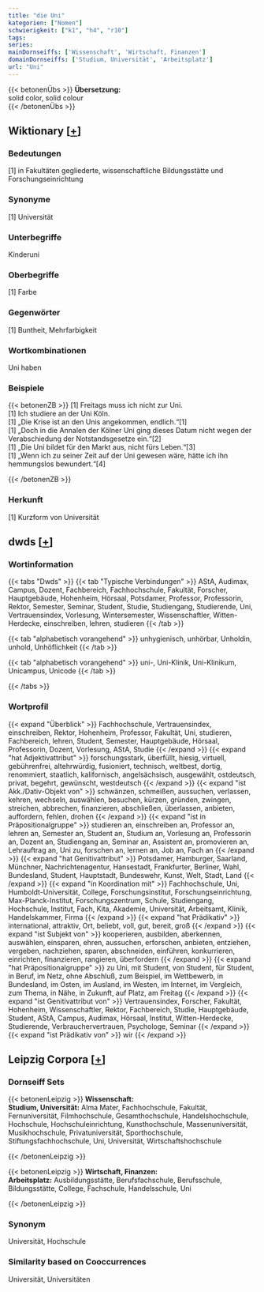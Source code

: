 ```yaml
---
title: "die Uni"
kategorien: ["Nomen"]
schwierigkeit: ["k1", "h4", "r10"]
tags:
series:
mainDornseiffs: ['Wissenschaft', 'Wirtschaft, Finanzen']
domainDornseiffs: ['Studium, Universität', 'Arbeitsplatz']
url: "Uni"
---
```


{{< betonenÜbs >}}
**Übersetzung:**  
solid color, solid colour  
{{< /betonenÜbs >}}

## Wiktionary [[+](https://de.wiktionary.org/wiki/Uni)]

### Bedeutungen
[1] in Fakultäten gegliederte, wissenschaftliche Bildungsstätte und Forschungseinrichtung  

### Synonyme
[1] Universität  

### Unterbegriffe
Kinderuni  

### Oberbegriffe
[1] Farbe  

### Gegenwörter
[1] Buntheit, Mehrfarbigkeit  

### Wortkombinationen
Uni haben  

### Beispiele
{{< betonenZB >}}
[1] Freitags muss ich nicht zur Uni.  
[1] Ich studiere an der Uni Köln.  
[1] „Die Krise ist an den Unis angekommen, endlich.“[1]  
[1] „Doch in die Annalen der Kölner Uni ging dieses Datum nicht wegen der Verabschiedung der Notstandsgesetze ein.“[2]  
[1] „Die Uni bildet für den Markt aus, nicht fürs Leben.“[3]  
[1] „Wenn ich zu seiner Zeit auf der Uni gewesen wäre, hätte ich ihn hemmungslos bewundert.“[4]  

{{< /betonenZB >}}
### Herkunft
[1]  Kurzform von Universität  



## dwds [[+](https://www.dwds.de/wb/Uni)]

### Wortinformation
{{< tabs "Dwds" >}}
{{< tab "Typische Verbindungen" >}}
AStA, Audimax, Campus, Dozent, Fachbereich, Fachhochschule, Fakultät, Forscher, Hauptgebäude, Hohenheim, Hörsaal, Potsdamer, Professor, Professorin, Rektor, Semester, Seminar, Student, Studie, Studiengang, Studierende, Uni, Vertrauensindex, Vorlesung, Wintersemester, Wissenschaftler, Witten-Herdecke, einschreiben, lehren, studieren
{{< /tab >}}

{{< tab "alphabetisch vorangehend" >}}
unhygienisch, unhörbar, Unholdin, unhold, Unhöflichkeit
{{< /tab >}}

{{< tab "alphabetisch vorangehend" >}}
uni-, Uni-Klinik, Uni-Klinikum, Unicampus, Unicode
{{< /tab >}}

{{< /tabs >}}

### Wortprofil
{{< expand "Überblick" >}} Fachhochschule, Vertrauensindex, einschreiben, Rektor, Hohenheim, Professor, Fakultät, Uni, studieren, Fachbereich, lehren, Student, Semester, Hauptgebäude, Hörsaal, Professorin, Dozent, Vorlesung, AStA, Studie {{< /expand >}}
{{< expand "hat Adjektivattribut" >}} forschungsstark, überfüllt, hiesig, virtuell, gebührenfrei, altehrwürdig, fusioniert, technisch, weltbest, dortig, renommiert, staatlich, kalifornisch, angelsächsisch, ausgewählt, ostdeutsch, privat, begehrt, gewünscht, westdeutsch {{< /expand >}}
{{< expand "ist Akk./Dativ-Objekt von" >}} schwänzen, schmeißen, aussuchen, verlassen, kehren, wechseln, auswählen, besuchen, kürzen, gründen, zwingen, streichen, abbrechen, finanzieren, abschließen, überlassen, anbieten, auffordern, fehlen, drohen {{< /expand >}}
{{< expand "ist in Präpositionalgruppe" >}} studieren an, einschreiben an, Professor an, lehren an, Semester an, Student an, Studium an, Vorlesung an, Professorin an, Dozent an, Studiengang an, Seminar an, Assistent an, promovieren an, Lehrauftrag an, Uni zu, forschen an, lernen an, Job an, Fach an {{< /expand >}}
{{< expand "hat Genitivattribut" >}} Potsdamer, Hamburger, Saarland, Münchner, Nachrichtenagentur, Hansestadt, Frankfurter, Berliner, Wahl, Bundesland, Student, Hauptstadt, Bundeswehr, Kunst, Welt, Stadt, Land {{< /expand >}}
{{< expand "in Koordination mit" >}} Fachhochschule, Uni, Humboldt-Universität, College, Forschungsinstitut, Forschungseinrichtung, Max-Planck-Institut, Forschungszentrum, Schule, Studiengang, Hochschule, Institut, Fach, Kita, Akademie, Universität, Arbeitsamt, Klinik, Handelskammer, Firma {{< /expand >}}
{{< expand "hat Prädikativ" >}} international, attraktiv, Ort, beliebt, voll, gut, bereit, groß {{< /expand >}}
{{< expand "ist Subjekt von" >}} kooperieren, ausbilden, aberkennen, auswählen, einsparen, ehren, aussuchen, erforschen, anbieten, entziehen, vergeben, nachziehen, sparen, abschneiden, einführen, konkurrieren, einrichten, finanzieren, rangieren, überfordern {{< /expand >}}
{{< expand "hat Präpositionalgruppe" >}} zu Uni, mit Student, von Student, für Student, in Beruf, im Netz, ohne Abschluß, zum Beispiel, im Wettbewerb, in Bundesland, im Osten, im Ausland, im Westen, im Internet, im Vergleich, zum Thema, in Nähe, in Zukunft, auf Platz, am Freitag {{< /expand >}}
{{< expand "ist Genitivattribut von" >}} Vertrauensindex, Forscher, Fakultät, Hohenheim, Wissenschaftler, Rektor, Fachbereich, Studie, Hauptgebäude, Student, AStA, Campus, Audimax, Hörsaal, Institut, Witten-Herdecke, Studierende, Verbrauchervertrauen, Psychologe, Seminar {{< /expand >}}
{{< expand "ist Prädikativ von" >}} wir {{< /expand >}}

## Leipzig Corpora [[+](https://corpora.uni-leipzig.de/en/res?word=Uni&corpusId=deu_newscrawl-public_2018)]

### Dornseiff Sets
{{< betonenLeipzig >}}
**Wissenschaft:**  
**Studium, Universität:** Alma Mater, Fachhochschule, Fakultät, Fernuniversität, Filmhochschule, Gesamthochschule, Handelshochschule, Hochschule, Hochschuleinrichtung, Kunsthochschule, Massenuniversität, Musikhochschule, Privatuniversität, Sporthochschule, Stiftungsfachhochschule, Uni, Universität, Wirtschaftshochschule  

{{< /betonenLeipzig >}}


{{< betonenLeipzig >}}
**Wirtschaft, Finanzen:**  
**Arbeitsplatz:** Ausbildungsstätte, Berufsfachschule, Berufsschule, Bildungsstätte, College, Fachschule, Handelsschule, Uni  

{{< /betonenLeipzig >}}

### Synonym
Universität, Hochschule


### Similarity based on Cooccurrences
Universität, Universitäten

